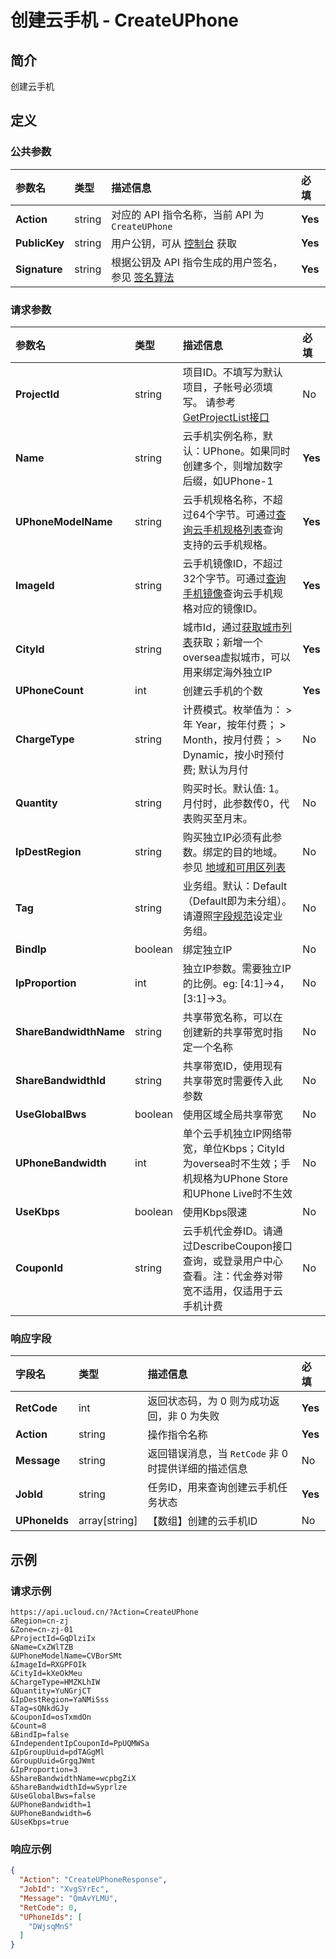 # 创建云手机 - CreateUPhone

## 简介

创建云手机









## 定义

### 公共参数

| 参数名 | 类型 | 描述信息 | 必填 |
|:---|:---|:---|:---|
| **Action**     | string  | 对应的 API 指令名称，当前 API 为 `CreateUPhone`                        | **Yes** |
| **PublicKey**  | string  | 用户公钥，可从 [控制台](https://console.ucloud.cn/uapi/apikey) 获取                                             | **Yes** |
| **Signature**  | string  | 根据公钥及 API 指令生成的用户签名，参见 [签名算法](api/summary/signature.md)  | **Yes** |

### 请求参数

| 参数名 | 类型 | 描述信息 | 必填 |
|:---|:---|:---|:---|
| **ProjectId** | string | 项目ID。不填写为默认项目，子帐号必须填写。 请参考[GetProjectList接口](https://docs.ucloud.cn/api/summary/get_project_list) |No|
| **Name** | string | 云手机实例名称，默认：UPhone。如果同时创建多个，则增加数字后缀，如UPhone-1 |**Yes**|
| **UPhoneModelName** | string | 云手机规格名称，不超过64个字节。可通过[查询云手机规格列表]()查询支持的云手机规格。 |**Yes**|
| **ImageId** | string | 云手机镜像ID，不超过32个字节。可通过[查询手机镜像]()查询云手机规格对应的镜像ID。 |**Yes**|
| **CityId** | string | 城市Id，通过[获取城市列表](#DescribeUPhoneCities)获取；新增一个oversea虚拟城市，可以用来绑定海外独立IP |**Yes**|
| **UPhoneCount** | int | 创建云手机的个数 |**Yes**|
| **ChargeType** | string | 计费模式。枚举值为： > 年 Year，按年付费； > Month，按月付费； > Dynamic，按小时预付费; 默认为月付 |No|
| **Quantity** | string | 购买时长。默认值: 1。月付时，此参数传0，代表购买至月末。 |No|
| **IpDestRegion** | string | 购买独立IP必须有此参数。绑定的目的地域。参见 [地域和可用区列表](https://docs.ucloud.cn/api/summary/regionlist) |No|
| **Tag** | string | 业务组。默认：Default（Default即为未分组）。请遵照[字段规范](api/uhost-api/specification)设定业务组。 |No|
| **BindIp** | boolean | 绑定独立IP |No|
| **IpProportion** | int | 独立IP参数。需要独立IP的比例。eg: [4:1]->4， [3:1]->3。 |No|
| **ShareBandwidthName** | string | 共享带宽名称，可以在创建新的共享带宽时指定一个名称 |No|
| **ShareBandwidthId** | string | 共享带宽ID，使用现有共享带宽时需要传入此参数 |No|
| **UseGlobalBws** | boolean | 使用区域全局共享带宽 |No|
| **UPhoneBandwidth** | int | 单个云手机独立IP网络带宽，单位Kbps；CityId为oversea时不生效；手机规格为UPhone Store和UPhone Live时不生效 |No|
| **UseKbps** | boolean | 使用Kbps限速 |No|
| **CouponId** | string | 云手机代金券ID。请通过DescribeCoupon接口查询，或登录用户中心查看。注：代金券对带宽不适用，仅适用于云手机计费 |No|

### 响应字段

| 字段名 | 类型 | 描述信息 | 必填 |
|:---|:---|:---|:---|
| **RetCode** | int | 返回状态码，为 0 则为成功返回，非 0 为失败 |**Yes**|
| **Action** | string | 操作指令名称 |**Yes**|
| **Message** | string | 返回错误消息，当 `RetCode` 非 0 时提供详细的描述信息 |No|
| **JobId** | string | 任务ID，用来查询创建云手机任务状态 |**Yes**|
| **UPhoneIds** | array[string] | 【数组】创建的云手机ID |No|




## 示例

### 请求示例
    
```
https://api.ucloud.cn/?Action=CreateUPhone
&Region=cn-zj
&Zone=cn-zj-01
&ProjectId=GqDlziIx
&Name=CxZWlTZB
&UPhoneModelName=CVBorSMt
&ImageId=RXGPFOIk
&CityId=kXeOkMeu
&ChargeType=HMZKLhIW
&Quantity=YuNGrjCT
&IpDestRegion=YaNMiSss
&Tag=sQNkdGJy
&CouponId=osTxmdOn
&Count=8
&BindIp=false
&IndependentIpCouponId=PpUQMWSa
&IpGroupUuid=pdTAGgMl
&GroupUuid=GrgqJWmt
&IpProportion=3
&ShareBandwidthName=wcpbgZiX
&ShareBandwidthId=wSyprlze
&UseGlobalBws=false
&UPhoneBandwidth=1
&UPhoneBandwidth=6
&UseKbps=true
```

### 响应示例
    
```json
{
  "Action": "CreateUPhoneResponse",
  "JobId": "XvgSYrEc",
  "Message": "QmAvYLMU",
  "RetCode": 0,
  "UPhoneIds": [
    "DWjsqMnS"
  ]
}
```





